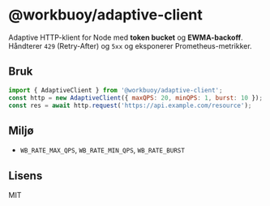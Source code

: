# @workbuoy/adaptive-client

Adaptive HTTP-klient for Node med **token bucket** og **EWMA-backoff**.  
Håndterer `429` (Retry-After) og `5xx` og eksponerer Prometheus-metrikker.

## Bruk
```js
import { AdaptiveClient } from '@workbuoy/adaptive-client';
const http = new AdaptiveClient({ maxQPS: 20, minQPS: 1, burst: 10 });
const res = await http.request('https://api.example.com/resource');
```

## Miljø
- `WB_RATE_MAX_QPS`, `WB_RATE_MIN_QPS`, `WB_RATE_BURST`

## Lisens
MIT
